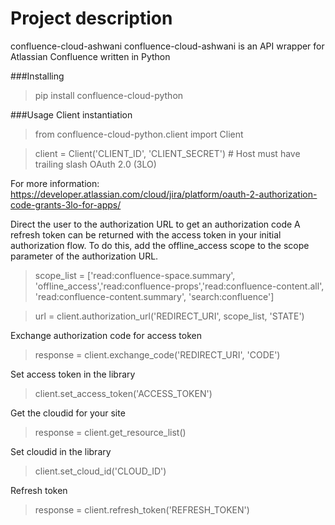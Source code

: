 # Project description
confluence-cloud-ashwani
confluence-cloud-ashwani is an API wrapper for Atlassian Confluence written in Python

###Installing
> pip install confluence-cloud-python

###Usage
Client instantiation

> from confluence-cloud-python.client import Client

> client = Client('CLIENT_ID', 'CLIENT_SECRET') # Host must have trailing slash
OAuth 2.0 (3LO)

For more information: https://developer.atlassian.com/cloud/jira/platform/oauth-2-authorization-code-grants-3lo-for-apps/

Direct the user to the authorization URL to get an authorization code
A refresh token can be returned with the access token in your initial authorization flow. To do this, add the offline_access scope to the scope parameter of the authorization URL.

> scope_list = ['read:confluence-space.summary', 'offline_access','read:confluence-props','read:confluence-content.all', 'read:confluence-content.summary', 'search:confluence']

> url = client.authorization_url('REDIRECT_URI', scope_list, 'STATE')

Exchange authorization code for access token

> response = client.exchange_code('REDIRECT_URI', 'CODE')

Set access token in the library

> client.set_access_token('ACCESS_TOKEN')

Get the cloudid for your site

> response = client.get_resource_list()

Set cloudid in the library
> client.set_cloud_id('CLOUD_ID')

Refresh token

> response = client.refresh_token('REFRESH_TOKEN')


